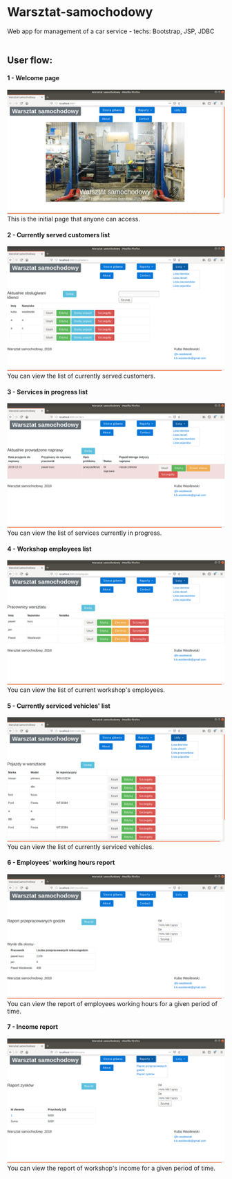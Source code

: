 # Warsztat-samochodowy 

Web app for management of a car service - techs: Bootstrap, JSP, JDBC 
<br>
<br>

## User flow:
#### 1 - Welcome page
![alt text](https://raw.githubusercontent.com/k-wasilewski/ScrumLab/master/screenshots/landing-page.png)
This is the initial page that anyone can access.

#### 2 - Currently served customers list
![alt-text](https://github.com/k-wasilewski/ScrumLab/blob/master/screenshots/list1.png)
You can view the list of currently served customers.

#### 3 - Services in progress list
![alt-text](https://github.com/k-wasilewski/ScrumLab/blob/master/screenshots/list2.png)
You can view the list of services currently in progress.

#### 4 - Workshop employees list
![alt-text](https://raw.githubusercontent.com/k-wasilewski/ScrumLab/master/screenshots/list3.png)
You can view the list of current workshop's employees.

#### 5 - Currently serviced vehicles' list
![alt-text](https://raw.githubusercontent.com/k-wasilewski/ScrumLab/master/screenshots/list4.png)
You can view the list of currently serviced vehicles.

#### 6 - Employees' working hours report
![alt-text](https://raw.githubusercontent.com/k-wasilewski/ScrumLab/master/screenshots/raport1.png)
You can view the report of employees working hours for a given period of time.

#### 7 - Income report
![alt-text](https://github.com/k-wasilewski/ScrumLab/blob/master/screenshots/raport2.png)
You can view the report of workshop's income for a given period of time.
